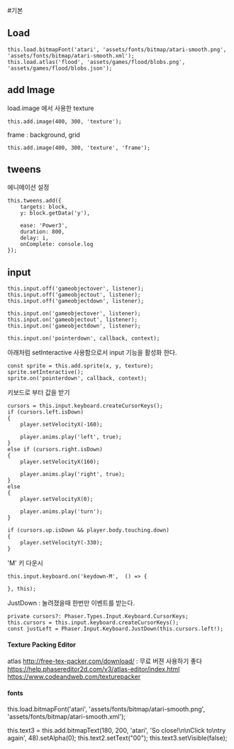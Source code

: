 #기본

## Load
```
this.load.bitmapFont('atari', 'assets/fonts/bitmap/atari-smooth.png', 'assets/fonts/bitmap/atari-smooth.xml');
this.load.atlas('flood', 'assets/games/flood/blobs.png', 'assets/games/flood/blobs.json');
```

## add Image
load.image 에서 사용한 texture
```
this.add.image(400, 300, 'texture');
```
frame : background, grid
```
this.add.image(400, 300, 'texture', 'frame');
```

## tweens
에니메이션 설정
```
this.tweens.add({
    targets: block,
    y: block.getData('y'),

    ease: 'Power3',
    duration: 800,
    delay: i,
    onComplete: console.log
});
```
## input
```
this.input.off('gameobjectover', listener);
this.input.off('gameobjectout', listener);
this.input.off('gameobjectdown', listener);
```
```
this.input.on('gameobjectover', listener);
this.input.on('gameobjectout', listener);
this.input.on('gameobjectdown', listener);
```


```
this.input.on('pointerdown', callback, context);
```

아래처럼 setInteractive 사용함으로서 input 기능을 활성화 한다.
```
const sprite = this.add.sprite(x, y, texture);
sprite.setInteractive();
sprite.on('pointerdown', callback, context);
```

키보드로 부터 값을 받기
```
cursors = this.input.keyboard.createCursorKeys();
if (cursors.left.isDown)
{
    player.setVelocityX(-160);

    player.anims.play('left', true);
}
else if (cursors.right.isDown)
{
    player.setVelocityX(160);

    player.anims.play('right', true);
}
else
{
    player.setVelocityX(0);

    player.anims.play('turn');
}

if (cursors.up.isDown && player.body.touching.down)
{
    player.setVelocityY(-330);
}
```
'M' 키 다운시
```
this.input.keyboard.on('keydown-M',  () => {

}, this);
```
JustDown : 눌려졌을때 한번만 이벤트를 받는다.
```
private cursors?: Phaser.Types.Input.Keyboard.CursorKeys;
this.cursors = this.input.keyboard.createCursorKeys();
const justLeft = Phaser.Input.Keyboard.JustDown(this.cursors.left!);
```

#### Texture Packing Editor
atlas
http://free-tex-packer.com/download/ : 무료 버젼 사용하기 좋다
https://help.phasereditor2d.com/v3/atlas-editor/index.html
https://www.codeandweb.com/texturepacker

#### fonts
this.load.bitmapFont('atari', 'assets/fonts/bitmap/atari-smooth.png', 'assets/fonts/bitmap/atari-smooth.xml');

this.text3 = this.add.bitmapText(180, 200, 'atari', 'So close!\n\nClick to\ntry again', 48).setAlpha(0);
this.text2.setText("00");
this.text3.setVisible(false);
